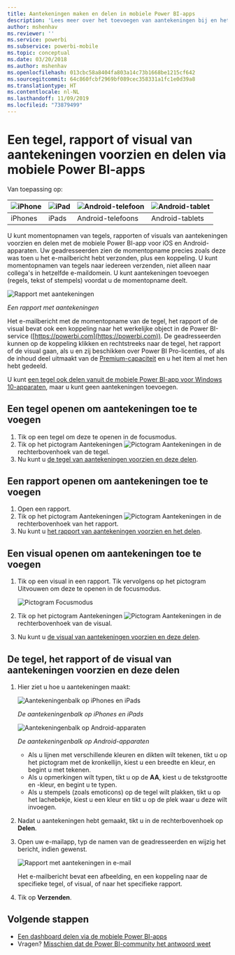```yaml
---
title: Aantekeningen maken en delen in mobiele Power BI-apps
description: 'Lees meer over het toevoegen van aantekeningen bij en het delen van tegels, rapporten en visuals vanuit de mobiele Microsoft Power BI-app voor iOS en Android. '
author: mshenhav
ms.reviewer: ''
ms.service: powerbi
ms.subservice: powerbi-mobile
ms.topic: conceptual
ms.date: 03/20/2018
ms.author: mshenhav
ms.openlocfilehash: 013cbc58a8404fa803a14c73b1668be1215cf642
ms.sourcegitcommit: 64c860fcbf2969bf089cec358331a1fc1e0d39a8
ms.translationtype: HT
ms.contentlocale: nl-NL
ms.lasthandoff: 11/09/2019
ms.locfileid: "73879499"
---
```

# <a name="annotate-and-share-a-tile-report-or-visual-in-power-bi-mobile-apps"></a>Een tegel, rapport of visual van aantekeningen voorzien en delen via mobiele Power BI-apps
Van toepassing op:

| ![iPhone](./media/mobile-annotate-and-share-a-tile-from-the-mobile-apps/iphone-logo-50-px.png) | ![iPad](./media/mobile-annotate-and-share-a-tile-from-the-mobile-apps/ipad-logo-50-px.png) | ![Android-telefoon](./media/mobile-annotate-and-share-a-tile-from-the-mobile-apps/android-phone-logo-50-px.png) | ![Android-tablet](./media/mobile-annotate-and-share-a-tile-from-the-mobile-apps/android-tablet-logo-50-px.png) |
|:--- |:--- |:--- |:--- |
| iPhones |iPads |Android-telefoons |Android-tablets |

U kunt momentopnamen van tegels, rapporten of visuals van aantekeningen voorzien en delen met de mobiele Power BI-app voor iOS en Android-apparaten. Uw geadresseerden zien de momentopname precies zoals deze was toen u het e-mailbericht hebt verzonden, plus een koppeling. U kunt momentopnamen van tegels naar iedereen verzenden, niet alleen naar collega's in hetzelfde e-maildomein. U kunt aantekeningen toevoegen (regels, tekst of stempels) voordat u de momentopname deelt.

![Rapport met aantekeningen](./media/mobile-annotate-and-share-a-tile-from-the-mobile-apps/power-bi-iphone-annotate.png)

*Een rapport met aantekeningen*

Het e-mailbericht met de momentopname van de tegel, het rapport of de visual bevat ook een koppeling naar het werkelijke object in de Power BI-service ([https://powerbi.com](https://powerbi.com)). De geadresseerden kunnen op de koppeling klikken en rechtstreeks naar de tegel, het rapport of de visual gaan, als u en zij beschikken over Power BI Pro-licenties, of als de inhoud deel uitmaakt van de [Premium-capaciteit](../../service-premium-what-is.md) en u het item al met hen hebt gedeeld. 

U kunt [een tegel ook delen vanuit de mobiele Power BI-app voor Windows 10-apparaten](mobile-windows-10-phone-app-get-started.md), maar u kunt geen aantekeningen toevoegen.

## <a name="open-a-tile-for-annotating"></a>Een tegel openen om aantekeningen toe te voegen
1. Tik op een tegel om deze te openen in de focusmodus.
2. Tik op het pictogram Aantekeningen ![Pictogram Aantekeningen](./././media/mobile-annotate-and-share-a-tile-from-the-mobile-apps/power-bi-ios-annotate-icon.png) in de rechterbovenhoek van de tegel.
3. Nu kunt u [de tegel van aantekeningen voorzien en deze delen](mobile-annotate-and-share-a-tile-from-the-mobile-apps.md#annotate-and-share-the-tile-report-or-visual).

## <a name="open-a-report-for-annotating"></a>Een rapport openen om aantekeningen toe te voegen
1. Open een rapport. 
2. Tik op het pictogram Aantekeningen ![Pictogram Aantekeningen](./././media/mobile-annotate-and-share-a-tile-from-the-mobile-apps/power-bi-ios-annotate-icon.png) in de rechterbovenhoek van het rapport.
3. Nu kunt u [het rapport van aantekeningen voorzien en het delen](mobile-annotate-and-share-a-tile-from-the-mobile-apps.md#annotate-and-share-the-tile-report-or-visual).

## <a name="open-a-visual-for-annotating"></a>Een visual openen om aantekeningen toe te voegen
1. Tik op een visual in een rapport. Tik vervolgens op het pictogram Uitvouwen om deze te openen in de focusmodus. 
   
    ![Pictogram Focusmodus](./media/mobile-annotate-and-share-a-tile-from-the-mobile-apps/power-bi-ios-visual-focus-mode.png)
2. Tik op het pictogram Aantekeningen ![Pictogram Aantekeningen](./././media/mobile-annotate-and-share-a-tile-from-the-mobile-apps/power-bi-ios-annotate-icon.png) in de rechterbovenhoek van de visual.
3. Nu kunt u [de visual van aantekeningen voorzien en deze delen](mobile-annotate-and-share-a-tile-from-the-mobile-apps.md#annotate-and-share-the-tile-report-or-visual).

## <a name="annotate-and-share-the-tile-report-or-visual"></a>De tegel, het rapport of de visual van aantekeningen voorzien en deze delen
1. Hier ziet u hoe u aantekeningen maakt:  
   
   ![Aantekeningenbalk op iPhones en iPads](./media/mobile-annotate-and-share-a-tile-from-the-mobile-apps/power-bi-ios-annotation-menu.png)
   
   *De aantekeningenbalk op iPhones en iPads*
   
   ![Aantekeningenbalk op Android-apparaten](./media/mobile-annotate-and-share-a-tile-from-the-mobile-apps/power-bi-android-annotate-bar.png)
   
   *De aantekeningenbalk op Android-apparaten*
   
   * Als u lijnen met verschillende kleuren en dikten wilt tekenen, tikt u op het pictogram met de kronkellijn, kiest u een breedte en kleur, en begint u met tekenen.  
   * Als u opmerkingen wilt typen, tikt u op de **AA**, kiest u de tekstgrootte en -kleur, en begint u te typen.  
   * Als u stempels (zoals emoticons) op de tegel wilt plakken, tikt u op het lachebekje, kiest u een kleur en tikt u op de plek waar u deze wilt invoegen.   
2. Nadat u aantekeningen hebt gemaakt, tikt u in de rechterbovenhoek op **Delen**.
3. Open uw e-mailapp, typ de namen van de geadresseerden en wijzig het bericht, indien gewenst.  
   
   ![Rapport met aantekeningen in e-mail](./media/mobile-annotate-and-share-a-tile-from-the-mobile-apps/power-bi-iphone-annotate-send.png)
   
   Het e-mailbericht bevat een afbeelding, en een koppeling naar de specifieke tegel, of visual, of naar het specifieke rapport. 
4. Tik op **Verzenden**.

## <a name="next-steps"></a>Volgende stappen
* [Een dashboard delen via de mobiele Power BI-apps](mobile-share-dashboard-from-the-mobile-apps.md)
* Vragen? [Misschien dat de Power BI-community het antwoord weet](https://community.powerbi.com/)

